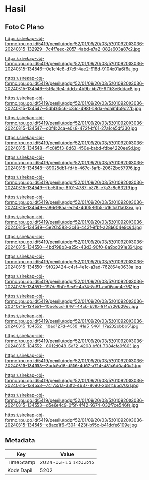 # Hasil

## Foto C Plano

https://sirekap-obj-formc.kpu.go.id/5419/pemilu/pdpr/52/01/09/20/03/5201092003036-20240315-132929--7c4f7eec-2057-4abd-a7a2-082e603a87c2.jpg

https://sirekap-obj-formc.kpu.go.id/5419/pemilu/pdpr/52/01/09/20/03/5201092003036-20240315-134546--0e1cf4c8-d7e8-4ae2-918d-9104e01a6f6a.jpg

https://sirekap-obj-formc.kpu.go.id/5419/pemilu/pdpr/52/01/09/20/03/5201092003036-20240315-134546--5f6a9fe4-ddeb-4b9b-bb79-9f1b3e6ddac8.jpg

https://sirekap-obj-formc.kpu.go.id/5419/pemilu/pdpr/52/01/09/20/03/5201092003036-20240315-134547--5dbb65c6-c36c-498f-b8da-eda6f4b9c27b.jpg

https://sirekap-obj-formc.kpu.go.id/5419/pemilu/pdpr/52/01/09/20/03/5201092003036-20240315-134547--c0f4b2ca-e048-472f-bf61-27a1de5df330.jpg

https://sirekap-obj-formc.kpu.go.id/5419/pemilu/pdpr/52/01/09/20/03/5201092003036-20240315-134548--f1c885f3-8d60-450e-babd-fdbe4220ee9d.jpg

https://sirekap-obj-formc.kpu.go.id/5419/pemilu/pdpr/52/01/09/20/03/5201092003036-20240315-134548--89025db1-fd4b-467c-8afb-20672bc57976.jpg

https://sirekap-obj-formc.kpu.go.id/5419/pemilu/pdpr/52/01/09/20/03/5201092003036-20240315-134549--fbc51fbe-8f01-4787-b876-e7a3c8c632f9.jpg

https://sirekap-obj-formc.kpu.go.id/5419/pemilu/pdpr/52/01/09/20/03/5201092003036-20240315-134549--a86e98aa-ede4-4d05-9fb5-b16dc01a03ea.jpg

https://sirekap-obj-formc.kpu.go.id/5419/pemilu/pdpr/52/01/09/20/03/5201092003036-20240315-134549--5e20b583-3c46-443f-9fbf-a28b604e9c64.jpg

https://sirekap-obj-formc.kpu.go.id/5419/pemilu/pdpr/52/01/09/20/03/5201092003036-20240315-134550--4bd798b3-a25c-43d3-90f0-8a9bc091e364.jpg

https://sirekap-obj-formc.kpu.go.id/5419/pemilu/pdpr/52/01/09/20/03/5201092003036-20240315-134550--9f029424-c4ef-4e1c-a3ad-762864e0630a.jpg

https://sirekap-obj-formc.kpu.go.id/5419/pemilu/pdpr/52/01/09/20/03/5201092003036-20240315-134551--197dd6b0-9ea9-4a74-8a61-ca06aac4e767.jpg

https://sirekap-obj-formc.kpu.go.id/5419/pemilu/pdpr/52/01/09/20/03/5201092003036-20240315-134551--10be1ccd-646f-44cb-bb1b-8f4c826b29ec.jpg

https://sirekap-obj-formc.kpu.go.id/5419/pemilu/pdpr/52/01/09/20/03/5201092003036-20240315-134552--18ad727d-4358-41a5-9461-17a232ebbb5f.jpg

https://sirekap-obj-formc.kpu.go.id/5419/pemilu/pdpr/52/01/09/20/03/5201092003036-20240315-134552--6012d948-5d72-4298-bf0f-793dcfa9f662.jpg

https://sirekap-obj-formc.kpu.go.id/5419/pemilu/pdpr/52/01/09/20/03/5201092003036-20240315-134553--2bdd9a18-d556-4d67-a714-48146d0a40c2.jpg

https://sirekap-obj-formc.kpu.go.id/5419/pemilu/pdpr/52/01/09/20/03/5201092003036-20240315-134553--7417a51a-33f3-4637-8090-2b81c65d7031.jpg

https://sirekap-obj-formc.kpu.go.id/5419/pemilu/pdpr/52/01/09/20/03/5201092003036-20240315-134553--d5e6e4c9-0f5f-4f42-9674-032f7ce546fe.jpg

https://sirekap-obj-formc.kpu.go.id/5419/pemilu/pdpr/52/01/09/20/03/5201092003036-20240315-134545--c8ace1f6-f304-423f-b55c-b41dcfe6109e.jpg


## Metadata

| Key        | Value               |
| ---------- | ------------------- |
| Time Stamp | 2024-03-15 14:03:45 |
| Kode Dapil | 5202                |



